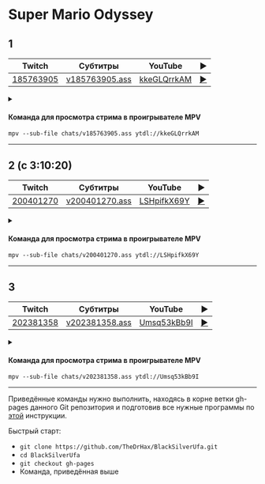 <!-- video.js -->
<link href="https://cdnjs.cloudflare.com/ajax/libs/video.js/6.3.3/video-js.css" rel="stylesheet">
<script src="https://cdnjs.cloudflare.com/ajax/libs/video.js/6.3.3/video.js"></script>
<!-- videojs-youtube -->
<script src="https://cdnjs.cloudflare.com/ajax/libs/videojs-youtube/2.4.1/Youtube.js"></script>
<!-- libjass -->
<link href="https://cdn.jsdelivr.net/npm/libjass@0.11.0/libjass.css" rel="stylesheet">
<script src="https://cdn.jsdelivr.net/npm/libjass@0.11.0/libjass.js"></script>
<!-- videojs-ass -->
<link href="https://cdn.jsdelivr.net/npm/videojs-ass@0.8.0/src/videojs.ass.css" rel="stylesheet">
<script src="https://cdn.jsdelivr.net/npm/videojs-ass@0.8.0/src/videojs.ass.js"></script>
<!-- videojs-resolution-switcher -->
<script src="https://cdn.jsdelivr.net/npm/videojs-resolution-switcher@0.4.2/lib/videojs-resolution-switcher.min.js"></script>

<script>
function createPlayer(id, youtube, twitch) {
  videojs(id, {
    controls: true,
    nativeControlsForTouch: false,
    width: 640,
    height: 360,
    fluid: true,
    plugins: {
      ass: {
        src: ["../chats/v" + twitch + ".ass"],
        delay: -0.1,
      },
      videoJsResolutionSwitcher: {
        default: 'high',
        dynamicLabel: true
      }
    },
    techOrder: ["youtube"],
    sources: [{
      "type": "video/youtube",
      "src": "https://www.youtube.com/watch?v=" + youtube
    }]
  });
}
</script>

# Super Mario Odyssey

## 1

| Twitch | Субтитры | YouTube | ▶ |
| ------ | -------- | ------- | - |
| [185763905](https://www.twitch.tv/videos/185763905) | [v185763905.ass](../chats/v185763905.ass) | [kkeGLQrrkAM](https://www.youtube.com/watch?v=kkeGLQrrkAM) | <a href="/src/player.html?v=kkeGLQrrkAM&s=185763905" onclick="return openPlayer185763905()">▶</a> |

<script>
  function openPlayer185763905() {
    createPlayer("player-kkeGLQrrkAM", "kkeGLQrrkAM", "185763905");
    document.getElementById("spoiler-kkeGLQrrkAM").click();
    return false;
  }
</script>

<details>
  <summary id="spoiler-kkeGLQrrkAM"></summary>

  <div class="player-wrapper" style="margin-top: 32px">
    <video
      id="player-kkeGLQrrkAM"
      class="video-js vjs-default-skin vjs-big-play-centered" />
  </div>
</details>

#### Команда для просмотра стрима в проигрывателе MPV

```
mpv --sub-file chats/v185763905.ass ytdl://kkeGLQrrkAM
```
----
## 2 (с 3:10:20)

| Twitch | Субтитры | YouTube | ▶ |
| ------ | -------- | ------- | - |
| [200401270](https://www.twitch.tv/videos/200401270) | [v200401270.ass](../chats/v200401270.ass) | [LSHpifkX69Y](https://www.youtube.com/watch?v=LSHpifkX69Y) | <a href="/src/player.html?v=LSHpifkX69Y&s=200401270" onclick="return openPlayer200401270()">▶</a> |

<script>
  function openPlayer200401270() {
    createPlayer("player-LSHpifkX69Y", "LSHpifkX69Y", "200401270");
    document.getElementById("spoiler-LSHpifkX69Y").click();
    return false;
  }
</script>

<details>
  <summary id="spoiler-LSHpifkX69Y"></summary>

  <div class="player-wrapper" style="margin-top: 32px">
    <video
      id="player-LSHpifkX69Y"
      class="video-js vjs-default-skin vjs-big-play-centered" />
  </div>
</details>

#### Команда для просмотра стрима в проигрывателе MPV

```
mpv --sub-file chats/v200401270.ass ytdl://LSHpifkX69Y
```
----
## 3

| Twitch | Субтитры | YouTube | ▶ |
| ------ | -------- | ------- | - |
| [202381358](https://www.twitch.tv/videos/202381358) | [v202381358.ass](../chats/v202381358.ass) | [Umsq53kBb9I](https://www.youtube.com/watch?v=Umsq53kBb9I) | <a href="/src/player.html?v=Umsq53kBb9I&s=202381358" onclick="return openPlayer202381358()">▶</a> |

<script>
  function openPlayer202381358() {
    createPlayer("player-Umsq53kBb9I", "Umsq53kBb9I", "202381358");
    document.getElementById("spoiler-Umsq53kBb9I").click();
    return false;
  }
</script>

<details>
  <summary id="spoiler-Umsq53kBb9I"></summary>

  <div class="player-wrapper" style="margin-top: 32px">
    <video
      id="player-Umsq53kBb9I"
      class="video-js vjs-default-skin vjs-big-play-centered" />
  </div>
</details>

#### Команда для просмотра стрима в проигрывателе MPV

```
mpv --sub-file chats/v202381358.ass ytdl://Umsq53kBb9I
```
----

Приведённые команды нужно выполнить, находясь в корне ветки gh-pages данного Git репозитория и подготовив все нужные программы по [этой](../tutorials/watch-online.md) инструкции.

Быстрый старт:
* `git clone https://github.com/TheDrHax/BlackSilverUfa.git`
* `cd BlackSilverUfa`
* `git checkout gh-pages`
* Команда, приведённая выше

